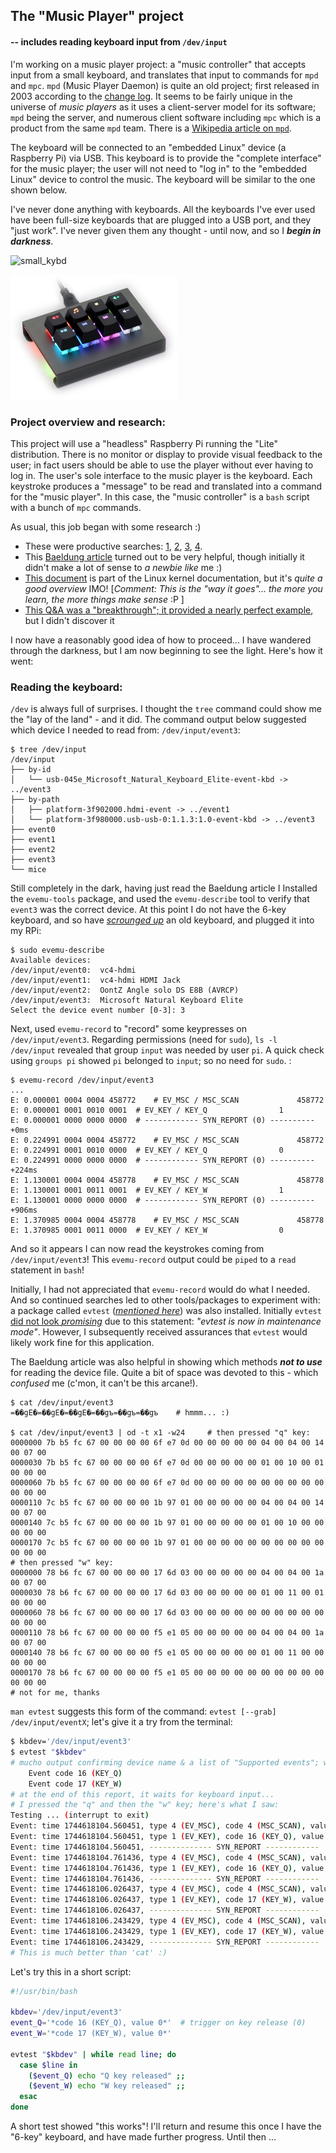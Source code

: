 ## The "Music Player" project

#### -- includes reading keyboard input from `/dev/input`

I'm working on a music player project: a "music controller" that accepts input from a small keyboard, and translates that input to commands for `mpd` and `mpc`.  `mpd` (Music Player Daemon) is quite an old project; first released in 2003 according to the [change log](https://raw.githubusercontent.com/MusicPlayerDaemon/MPD/v0.24.3/NEWS). It seems to be fairly unique in the universe of *music players* as it uses a client-server model for its software; `mpd` being the server, and numerous client software including `mpc` which is a product from the same `mpd` team. There is a [Wikipedia article on `mpd`](https://en.wikipedia.org/wiki/Music_Player_Daemon). 

The keyboard will be connected to an "embedded Linux" device (a Raspberry Pi) via USB. This keyboard is to provide the "complete interface" for the music player; the user will not need to "log in" to the "embedded Linux" device to control the music. The keyboard will be similar to the one shown below. 

I've never done anything with keyboards. All the keyboards I've ever used have been full-size keyboards that are plugged into a USB port, and they "just work". I've never given them any thought - until now, and so I ***begin in darkness***.  

![small_kybd](/Users/jmoore/Documents/GitHub/PiFormulae/pix/small_kybd.jpg)

<img src="https://github.com/seamusdemora/PiFormulae/blob/master/pix/small_kybd.jpg" height="200px" />

### Project overview and research:

This project will use a "headless" Raspberry Pi running the "Lite" distribution. There is no monitor or display to provide visual feedback to the user; in fact users should be able to use the player without ever having to log in.  The user's sole interface to the music player is the keyboard. Each keystroke produces a "message" to be read and translated into a command for the "music player". In this case, the "music controller" is a `bash` script with a bunch of `mpc` commands. 

As usual, this job began with some research :)  

*  These were productive searches: [1](https://duckduckgo.com/?t=ffab&q=linux+how+to+read+input+from+a+device+file%3F&ia=web), [2](https://duckduckgo.com/?t=ffab&q=read+%2Fdev%2Finput+device+file+to+get+keyboard+input&ia=web), [3](https://duckduckgo.com/?q=read+%22%2Fdev%2Finput%22+using+bash&t=ffab&ia=web), [4](https://duckduckgo.com/?q=detect+keyboard+inputs+from+%22%2Fdev%2Finput%22+in+%22bash%22&t=ffab&ia=web). 
*  This [Baeldung article](https://www.baeldung.com/linux/mouse-events-input-event-interface) turned out to be very helpful, though initially it didn't make a lot of sense to *a newbie like* me  :)  
*  [This document](https://www.kernel.org/doc/html/latest/input/input.html) is part of the Linux kernel documentation, but it's *quite a good overview* IMO! [*Comment: This is the "way it goes"... the more you learn, the more things make sense*  :P ] 
*  [This Q&A was a "breakthrough"; it provided a nearly perfect example](https://unix.stackexchange.com/questions/428399/how-can-i-run-a-shell-script-on-input-device-event), but I didn't discover it  

I now have a reasonably good idea of how to proceed... I have wandered through the darkness, but I am now beginning to see the light. Here's how it went: 

### Reading the keyboard:

`/dev` is always full of surprises. I thought the `tree` command could show me the "lay of the land" - and it did. The command output below suggested which device I needed to read from: `/dev/input/event3`:

```
$ tree /dev/input
/dev/input
├── by-id
│   └── usb-045e_Microsoft_Natural_Keyboard_Elite-event-kbd -> ../event3
├── by-path
│   ├── platform-3f902000.hdmi-event -> ../event1
│   └── platform-3f980000.usb-usb-0:1.1.3:1.0-event-kbd -> ../event3
├── event0
├── event1
├── event2
├── event3
└── mice
```

Still completely in the dark, having just read the Baeldung article I Installed the `evemu-tools` package, and used the `evemu-describe` tool to verify that `event3` was the correct device. At this point I do not have the 6-key keyboard, and so have [*scrounged up*](https://idioms.thefreedictionary.com/scrounge+up) an old keyboard, and plugged it into my RPi: 

```
$ sudo evemu-describe
Available devices:
/dev/input/event0:	vc4-hdmi
/dev/input/event1:	vc4-hdmi HDMI Jack
/dev/input/event2:	OontZ Angle solo DS E8B (AVRCP)
/dev/input/event3:	Microsoft Natural Keyboard Elite
Select the device event number [0-3]: 3
```

Next, used `evemu-record` to "record" some keypresses on `/dev/input/event3`. Regarding permissions (need for `sudo`), `ls -l /dev/input` revealed that group `input` was needed by user `pi`. A quick check using `groups pi` showed `pi` belonged to `input`; so no need for `sudo`. : 

```
$ evemu-record /dev/input/event3 
...
E: 0.000001 0004 0004 458772	# EV_MSC / MSC_SCAN             458772
E: 0.000001 0001 0010 0001	# EV_KEY / KEY_Q                1
E: 0.000001 0000 0000 0000	# ------------ SYN_REPORT (0) ---------- +0ms
E: 0.224991 0004 0004 458772	# EV_MSC / MSC_SCAN             458772
E: 0.224991 0001 0010 0000	# EV_KEY / KEY_Q                0
E: 0.224991 0000 0000 0000	# ------------ SYN_REPORT (0) ---------- +224ms
E: 1.130001 0004 0004 458778	# EV_MSC / MSC_SCAN             458778
E: 1.130001 0001 0011 0001	# EV_KEY / KEY_W                1
E: 1.130001 0000 0000 0000	# ------------ SYN_REPORT (0) ---------- +906ms
E: 1.370985 0004 0004 458778	# EV_MSC / MSC_SCAN             458778
E: 1.370985 0001 0011 0000	# EV_KEY / KEY_W                0
```

And so it appears I can now read the keystrokes coming from `/dev/input/event3`! This `evemu-record` output could be `piped` to a `read` statement in `bash`!  

Initially, I had not appreciated that `evemu-record` would do what I needed.  And so continued searches led to other tools/packages to experiment with: a package called `evtest` ([*mentioned here*](https://www.baeldung.com/linux/mouse-events-input-event-interface)) was also installed.  Initially `evtest` [did not look *promising*](https://packages.debian.org/bookworm/evtest) due to this statement: *"evtest is now in maintenance mode"*. However, I subsequently received assurances that `evtest` would likely work fine for this application. 

The Baeldung article was also helpful in showing which methods ***not to use*** for reading the device file. Quite a bit of space was devoted to this - which *confused* me (c'mon, it can't be this arcane!). 

```
$ cat /dev/input/event3
=��gE�=��gE�=��gE�=��gъ=��gъ=��gъ    # hmmm... :) 

$ cat /dev/input/event3 | od -t x1 -w24     # then pressed "q" key:
0000000 7b b5 fc 67 00 00 00 00 6f e7 0d 00 00 00 00 00 04 00 04 00 14 00 07 00
0000030 7b b5 fc 67 00 00 00 00 6f e7 0d 00 00 00 00 00 01 00 10 00 01 00 00 00
0000060 7b b5 fc 67 00 00 00 00 6f e7 0d 00 00 00 00 00 00 00 00 00 00 00 00 00
0000110 7c b5 fc 67 00 00 00 00 1b 97 01 00 00 00 00 00 04 00 04 00 14 00 07 00
0000140 7c b5 fc 67 00 00 00 00 1b 97 01 00 00 00 00 00 01 00 10 00 00 00 00 00
0000170 7c b5 fc 67 00 00 00 00 1b 97 01 00 00 00 00 00 00 00 00 00 00 00 00 00
# then pressed "w" key:
0000000 78 b6 fc 67 00 00 00 00 17 6d 03 00 00 00 00 00 04 00 04 00 1a 00 07 00
0000030 78 b6 fc 67 00 00 00 00 17 6d 03 00 00 00 00 00 01 00 11 00 01 00 00 00
0000060 78 b6 fc 67 00 00 00 00 17 6d 03 00 00 00 00 00 00 00 00 00 00 00 00 00
0000110 78 b6 fc 67 00 00 00 00 f5 e1 05 00 00 00 00 00 04 00 04 00 1a 00 07 00
0000140 78 b6 fc 67 00 00 00 00 f5 e1 05 00 00 00 00 00 01 00 11 00 00 00 00 00
0000170 78 b6 fc 67 00 00 00 00 f5 e1 05 00 00 00 00 00 00 00 00 00 00 00 00 00
# not for me, thanks
```

`man evtest` suggests this form of the command: `evtest [--grab] /dev/input/eventX`; let's give it a try from the terminal: 

```bash
$ kbdev='/dev/input/event3'
$ evtest "$kbdev"
# mucho output confirming device name & a list of "Supported events"; which included:
    Event code 16 (KEY_Q)
    Event code 17 (KEY_W)
# at the end of this report, it waits for keyboard input...
# I pressed the "q" and then the "w" key; here's what I saw:
Testing ... (interrupt to exit)
Event: time 1744618104.560451, type 4 (EV_MSC), code 4 (MSC_SCAN), value 70014
Event: time 1744618104.560451, type 1 (EV_KEY), code 16 (KEY_Q), value 1
Event: time 1744618104.560451, -------------- SYN_REPORT ------------
Event: time 1744618104.761436, type 4 (EV_MSC), code 4 (MSC_SCAN), value 70014
Event: time 1744618104.761436, type 1 (EV_KEY), code 16 (KEY_Q), value 0
Event: time 1744618104.761436, -------------- SYN_REPORT ------------
Event: time 1744618106.026437, type 4 (EV_MSC), code 4 (MSC_SCAN), value 7001a
Event: time 1744618106.026437, type 1 (EV_KEY), code 17 (KEY_W), value 1
Event: time 1744618106.026437, -------------- SYN_REPORT ------------
Event: time 1744618106.243429, type 4 (EV_MSC), code 4 (MSC_SCAN), value 7001a
Event: time 1744618106.243429, type 1 (EV_KEY), code 17 (KEY_W), value 0
Event: time 1744618106.243429, -------------- SYN_REPORT ------------
# This is much better than 'cat' :) 
```

Let's try this in a short script: 

```bash
#!/usr/bin/bash

kbdev='/dev/input/event3'
event_Q='*code 16 (KEY_Q), value 0*'  # trigger on key release (0)
event_W='*code 17 (KEY_W), value 0*'

evtest "$kbdev" | while read line; do
  case $line in
    ($event_Q) echo "Q key released" ;;
    ($event_W) echo "W key released" ;;
  esac
done 
```

A short test showed "this works"! I'll return and resume this once I have the "6-key" keyboard, and have made further progress. Until then ...



